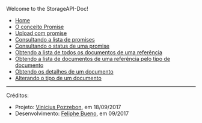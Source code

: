 Welcome to the StorageAPI-Doc!

* [Home](https://github.com/BRAConsultoria/StorageAPI-Doc/wiki/)
* [O conceito Promise](https://github.com/BRAConsultoria/StorageAPI-Doc/wiki/O-conceito-Promise)
* [Upload com promise](https://github.com/BRAConsultoria/StorageAPI-Doc/wiki/Manipulando-documentos#upload-com-promise)
* [Consultando a lista de promises](https://github.com/BRAConsultoria/StorageAPI-Doc/wiki/Manipulando-documentos#consultando-a-lista-de-promises-de-um-ref_id)
* [Consultando o status de uma promise](https://github.com/BRAConsultoria/StorageAPI-Doc/wiki/Manipulando-documentos#consultando-o-status-de-uma-promise)
* [Obtendo a lista de todos os documentos de uma referência](https://github.com/BRAConsultoria/StorageAPI-Doc/wiki/Manipulando-documentos#obtendo-a-lista-de-todos-os-documentos-de-uma-ref_id)
* [Obtendo a lista de documentos de uma referência pelo tipo de documento](https://github.com/BRAConsultoria/StorageAPI-Doc/wiki/Manipulando-documentos#consultando-documentos-de-uma-ref_id-pelo-tipo-de-documento)
* [Obtendo os detalhes de um documento](https://github.com/BRAConsultoria/StorageAPI-Doc/wiki/Manipulando-documentos#obtendo-os-detalhes-de-um-documento)
* [Alterando o tipo de um documento](https://github.com/BRAConsultoria/StorageAPI-Doc/wiki/Manipulando-documentos#alterando-o-tipo-de-um-documento)


***
Créditos:
- Projeto: [Vinícius Pozzebon](https://github.com/vpozzebon), em 18/09/2017
- Desenvolvimento: [Feliphe Bueno](https://github.com/feliphebueno), em 09/2017
